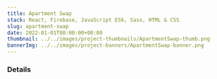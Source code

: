 ```yaml
---
title: Apartment Swap
stack: React, Firebase, JavaScript ES6, Sass, HTML & CSS
slug: apartment-swap
date: 2022-01-01T00:00:00+00:00
thumbnail: ../../images/project-thumbnails/ApartmentSwap-thumb.png
bannerImg: ../../images/project-banners/ApartmentSwap-banner.png
---
```


### Details
